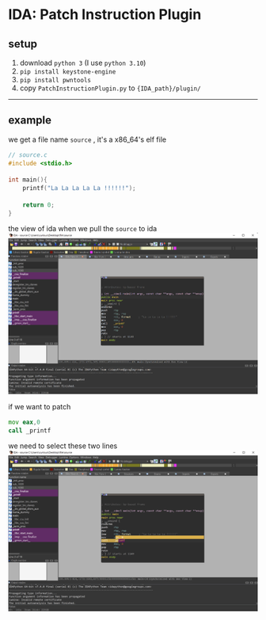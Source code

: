# IDA: Patch Instruction Plugin

## setup

1. download `python 3` (I use `python 3.10`)
2. `pip install keystone-engine`
3. `pip install pwntools`
4. copy `PatchInstructionPlugin.py` to `{IDA_path}/plugin/`

---
## example

we get a file name `source` , it's a x86_64's elf file
```c
// source.c
#include <stdio.h>

int main(){
    printf("La La La La La !!!!!!");

    return 0;
}
```

the view of ida when we pull the `source` to ida
![](https://github.com/akvo-fajro/IDA-Patch_Instruction_Plugin/blob/main/img/view1.png?raw=true)

if we want to patch
```asm
mov eax,0
call _printf
```
we need to select these two lines
![](https://github.com/akvo-fajro/IDA-Patch_Instruction_Plugin/blob/main/img/view2.png?raw=true)
